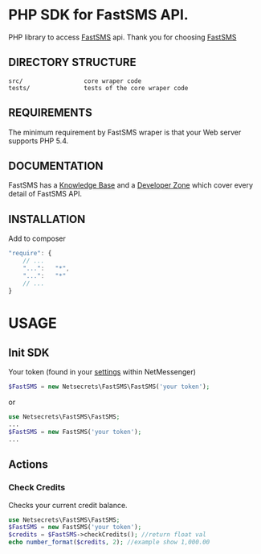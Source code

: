 PHP SDK for FastSMS API.
===========================
PHP library to access [FastSMS](http://www.fastsms.co.uk/) api.
Thank you for choosing [FastSMS](http://www.fastsms.co.uk/)

DIRECTORY STRUCTURE
-------------------

```
src/                 core wraper code
tests/               tests of the core wraper code
```

REQUIREMENTS
------------

The minimum requirement by FastSMS wraper is that your Web server supports PHP 5.4.

DOCUMENTATION
-------------
FastSMS has a [Knowledge Base](http://support.fastsms.co.uk/knowledgebase/) and 
a [Developer Zone](http://support.fastsms.co.uk/knowledgebase/category/developer-zone/) which cover every detail of FastSMS API.

INSTALLATION
-------------
Add to composer
```js
"require": {
    // ...
    "...":   "*",
    "...":   "*"
    // ...
}
```

USAGE
=============
Init SDK
-------------
Your token (found in your [settings](https://my.fastsms.co.uk/account/settings) within NetMessenger)
```php
$FastSMS = new Netsecrets\FastSMS\FastSMS('your token');
```
or
```php
use Netsecrets\FastSMS\FastSMS;
...
$FastSMS = new FastSMS('your token');
...
```

Actions
-------------
### Check Credits
Checks your current credit balance.
```php
use Netsecrets\FastSMS\FastSMS;
$FastSMS = new FastSMS('your token');
$credits = $FastSMS->checkCredits(); //return float val
echo number_format($credits, 2); //example show 1,000.00
```